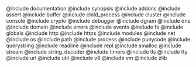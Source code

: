 @include documentation @include synopsis @include addons @include assert @include buffer @include child_process @include cluster @include console @include crypto @include debugger @include dgram @include dns @include domain @include errors @include events @include fs @include globals @include http @include https @include modules @include net @include os @include path @include process @include punycode @include querystring @include readline @include repl @include smalloc @include stream @include string_decoder @include timers @include tls @include tty @include url @include util @include v8 @include vm @include zlib